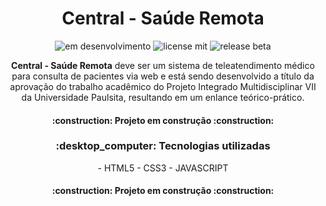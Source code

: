 <h1 align="center">Central - Saúde Remota</h1>
<div align="center" id="img">
<img src="https://img.shields.io/badge/status-em%20desnvolvimento-brightgreen" alt="em desenvolvimento">
<img src="https://img.shields.io/badge/license-mit-brightgreen" alt="license mit">
<img src="https://img.shields.io/badge/release-beta__v.0.1.0-orange" alt="release beta">
</div>
<p align="center"><strong>Central - Saúde Remota</strong> deve ser um sistema de teleatendimento médico para consulta de pacientes via web e está sendo desenvolvido a título da aprovação do trabalho acadêmico do Projeto Integrado Multidisciplinar VII da Universidade Paulsita, resultando em um enlance teórico-prático.</p>
<h4 align="center"> 
    :construction:  Projeto em construção  :construction:
</h4>

<h3 align="center">:desktop_computer: Tecnologias utilizadas</h3>
<p align="center">
- HTML5
- CSS3
- JAVASCRIPT
</p>

<h4 align="center"> 
    :construction:  Projeto em construção  :construction:
</h4>